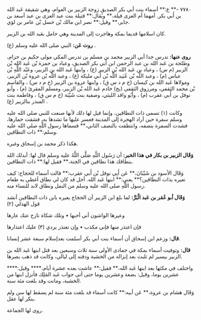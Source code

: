 ٧٧٨٠ -** ع:** أسماء بنت أبي بكر الصديق زوجة الزبير بن العوام، وهي شقيقة عَبد الله بن أَبي بكر. أمهما أم العزى قيلة،** ويُقال:** قتيلة بنت عبد العزى بن عبد أسعد بن جابر،** وقيل:** نصر ابن مالك بْن حسل بْن عامر بن لؤي.

كان اسلامها قديما بمكة وهاجرت إلى المدينة وهي حامل بعَبد الله بن الزبير.

**روت عَن:** النبي صلى الله عليه وسلم (ع) .

**روى عنها:** تدرس جدا أبي الزبير محمد بن مسلم بن تدرس المكي مولى حكيم بن حزام، وطلحة بن عَبد الله بن عبد الرحمن ابن أَبي بكر الصديق، وعباد بن حمزة بْن عَبد الله بْن الزبير (م س) ، وعباد بن عَبد الله بْن الزبير (ع) ، وابنها عَبد الله بن الزبير، وعَبْد اللَّهِ بْن عباس (م) ، وعبد اللَّه بْن عُبَيد اللَّه بْن أَبي مليكة (ع) ، وعبد اللَّه بْن عروة بْن الزبير، ومولاها عَبد الله بن كيسان (خ م د س ق) ، وابنها عروة بن الزبير (خ م د س) ، والقاسم بْن محمد الثقفي، ومرزوق الثقفي (بخ) خادم عَبد الله بْن الزبير، ومسلم المقرئ (م) ، وأبو نوفل بن أَبي عقرب (م) ، وأَبُو واقد الليثي، وصفية بنت شَيْبَة (خ م س ق) ، وفاطمة بنت المنذر بنالزبير (ع) .

وكانت (١) تسمى ذات النطاقين، وإنما قيل لها ذلك لأنها صنعت للنبي صلى الله عليه وسلم سفرة حين أراد الهجرة إلى المدينة فعسر عليها ما تشدها به، فشقت خمارها، فشدت السفرة بنصفه، وانتطقت بالنصف الثاني،** فسماها رسول اللَّهِ صلى الله عليه وسلم:** ذات النطاقين.

هكذا ذكر محمد بن إسحاق وغيره.

**وَقَال الزبير بن بكار في هذا الخبر:** أن رَسُول اللَّهِ صَلَّى اللَّهُ عليه وسلم قال لها: أبدلك الله بنطاقك هذا نطاقين في الجنة،** فقيل لها:** ذات النطاقين.

وَقَال الأسود بن شَيْبَانَ،** عَن أَبِي نوفل بْن أَبي عقرب:** قالت أسماء للحجاج: كيف تعيره بذات النطاقين؟** يعني:** ابنها عَبد الله. أجل قد كان لي نطاق أغطي به طعام رسول اللَّهِ صلى الله عليه وسلم من النمل ونطاق لابد للنساء منه.

**وَقَال أبو عُمَر بن عَبد الْبَرِّ:** لما بلغ ابن الزبير أن الحجاج يعيره بابن ذات النطاقين أنشد قول الهذلي (٢)

وعيرها الواشون أني أحبها • وتلك شكاة نازح عنك عارها

فإن اعتذر منها فإني مكذب • وإن تعتذر يردي (٣) عليك اعتذارها

**قال:** وزعم ابن إسحاق أن أسماء بنت أبي بكر أسلمت بعدإسلام سبعة عشر إنسانا.

**قال:** وتوفيت أسماء بمكة في جمادى الأولى سنة ثلاث وسبعين بعد قتل ابنها عَبد الله بن الزبير بيسير لم تلبث بعد إنزاله من الخشبة ودفنه إلى ليالي، وكانت قد ذهب بصرها.

واختلف في مكثها بعد ابنها عَبد الله،** فقيل:** عاشت بعده عشرة أيام،**** وقيل:**** عشرين يوما، وقيل: بضعة وعشرين يوما حتى أتى جواب عَبد المَلِك فأنزل ابنها من الخشبة، وماتت وقد بلغت مئة سنة.

وَقَال هشام بن عروة،** عَن أبيه:** كانت أسماء قد بلغت مئة سنة لم يسقط لها سن ولم ينكر لها عقل.

روى لها الجماعة.